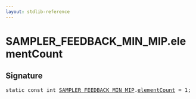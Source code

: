 ```yaml
---
layout: stdlib-reference
---
```


# SAMPLER_FEEDBACK_MIN_MIP.elementCount

## Signature
<pre>
<span class='code_keyword'>static</span> <span class='code_keyword'>const</span> <span class="code_keyword">int</span> <a href="../index.html" class="code_type">SAMPLER_FEEDBACK_MIN_MIP</a>.<a href=".html" class="code_var">elementCount</a> = 1;
</pre>

